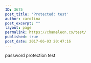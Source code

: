 ```yaml
---
ID: 3675
post_title: 'Protected: test'
author: carolina
post_excerpt: ""
layout: page
permalink: https://chameleon.co/test/
published: true
post_date: 2017-06-03 20:47:16
---
```

password protection test